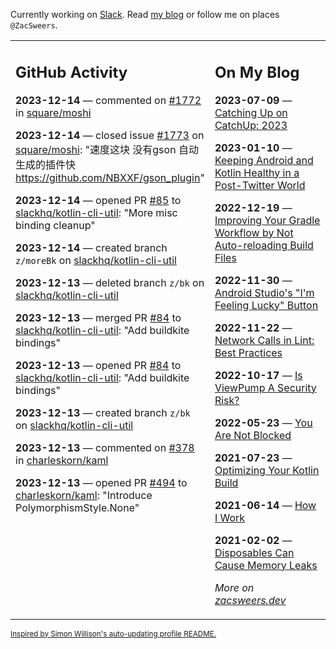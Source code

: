 Currently working on [Slack](https://slack.com/). Read [my blog](https://zacsweers.dev/) or follow me on places `@ZacSweers`.

<table><tr><td valign="top" width="60%">

## GitHub Activity
<!-- githubActivity starts -->
**2023-12-14** — commented on [#1772](https://github.com/square/moshi/issues/1772#issuecomment-1855994865) in [square/moshi](https://github.com/square/moshi)

**2023-12-14** — closed issue [#1773](https://github.com/square/moshi/issues/1773) on [square/moshi](https://github.com/square/moshi): "速度这块 没有gson 自动生成的插件快 https://github.com/NBXXF/gson_plugin"

**2023-12-14** — opened PR [#85](https://github.com/slackhq/kotlin-cli-util/pull/85) to [slackhq/kotlin-cli-util](https://github.com/slackhq/kotlin-cli-util): "More misc binding cleanup"

**2023-12-14** — created branch `z/moreBk` on [slackhq/kotlin-cli-util](https://github.com/slackhq/kotlin-cli-util)

**2023-12-13** — deleted branch `z/bk` on [slackhq/kotlin-cli-util](https://github.com/slackhq/kotlin-cli-util)

**2023-12-13** — merged PR [#84](https://github.com/slackhq/kotlin-cli-util/pull/84) to [slackhq/kotlin-cli-util](https://github.com/slackhq/kotlin-cli-util): "Add buildkite bindings"

**2023-12-13** — opened PR [#84](https://github.com/slackhq/kotlin-cli-util/pull/84) to [slackhq/kotlin-cli-util](https://github.com/slackhq/kotlin-cli-util): "Add buildkite bindings"

**2023-12-13** — created branch `z/bk` on [slackhq/kotlin-cli-util](https://github.com/slackhq/kotlin-cli-util)

**2023-12-13** — commented on [#378](https://github.com/charleskorn/kaml/issues/378#issuecomment-1854886519) in [charleskorn/kaml](https://github.com/charleskorn/kaml)

**2023-12-13** — opened PR [#494](https://github.com/charleskorn/kaml/pull/494) to [charleskorn/kaml](https://github.com/charleskorn/kaml): "Introduce PolymorphismStyle.None"
<!-- githubActivity ends -->
</td><td valign="top" width="40%">

## On My Blog
<!-- blog starts -->
**2023-07-09** — [Catching Up on CatchUp: 2023](https://www.zacsweers.dev/catching-up-on-catchup-2023/)

**2023-01-10** — [Keeping Android and Kotlin Healthy in a Post-Twitter World](https://www.zacsweers.dev/keeping-android-healthy/)

**2022-12-19** — [Improving Your Gradle Workflow by Not Auto-reloading Build Files](https://www.zacsweers.dev/improving-your-workflow-by-not-auto-reloading-build-files/)

**2022-11-30** — [Android Studio's "I'm Feeling Lucky" Button](https://www.zacsweers.dev/android-studios-im-feeling-lucky-button/)

**2022-11-22** — [Network Calls in Lint: Best Practices](https://www.zacsweers.dev/network-calls-in-lint-best-practices/)

**2022-10-17** — [Is ViewPump A Security Risk?](https://www.zacsweers.dev/is-viewpump-a-security-risk/)

**2022-05-23** — [You Are Not Blocked](https://www.zacsweers.dev/you-are-not-blocked/)

**2021-07-23** — [Optimizing Your Kotlin Build](https://www.zacsweers.dev/optimizing-your-kotlin-build/)

**2021-06-14** — [How I Work](https://www.zacsweers.dev/how-i-work/)

**2021-02-02** — [Disposables Can Cause Memory Leaks](https://www.zacsweers.dev/disposables-can-cause-memory-leaks/)
<!-- blog ends -->
_More on [zacsweers.dev](https://zacsweers.dev/)_
</td></tr></table>

<sub><a href="https://simonwillison.net/2020/Jul/10/self-updating-profile-readme/">Inspired by Simon Willison's auto-updating profile README.</a></sub>